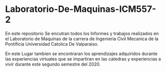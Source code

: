 # Laboratorio-De-Maquinas-ICM557-2
En este repositorio Se encutran todos los Informes y trabajos realizados en el Laboratorio de Maquinas de la carrera de Ingenieria Civil Mecanica de la Pontificia Universidad Catolica De Valparaiso.

En este Lugar tambien se encontraran los aprendizajes adquiridos durante las experiencias virtuales que se impartiran en las catedras y experiencias a vivir durante este segundo semestre del 2020.

